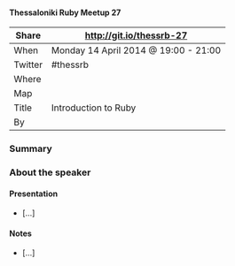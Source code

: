 #### Thessaloniki Ruby Meetup 27

Share   | http://git.io/thessrb-27                                       |
------- | -------------------------------------------------------------- |
When    | Monday 14 April 2014 @ 19:00 - 21:00
Twitter | #thessrb
Where   |
Map     |
Title   | Introduction to Ruby
By      |

### Summary


### About the speaker


#### Presentation

* [...]

#### Notes

* [...]
